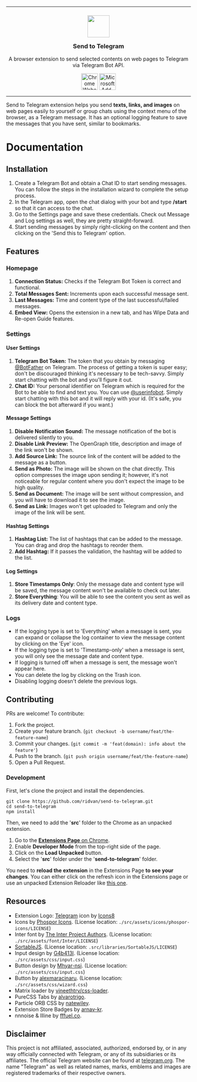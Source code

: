 ***

<h3 align="center">
<sub>
<p align="center"><img src="./src/assets/logo/128.png" height="60" width="60"></p>
</sub>
Send to Telegram
</h3>
<p align="center">
A browser extension to send selected contents on web pages to Telegram via Telegram Bot API.
</p>
<p align="center">
<a target="_blank" title="Chrome Webstore Link of Send to Telegram extension" href="https://chromewebstore.google.com/detail/send-to-telegram/jejaagembgeeipilhpjpndednmcphenh"><img src="https://raw.githubusercontent.com/gist/ridvan/ac7147342bcf6ca9553cac9fca824e08/raw/8aa16ca40217f44e74f5d446710f37e4e4708f67/chrome-extension.svg" height="45" alt="Chrome Webstore Badge"></a>
<a target="_blank" href="https://microsoftedge.microsoft.com/addons/detail/send-to-telegram/gefemahopiogjhmaailegnjippcpfgbb"><img src="https://raw.githubusercontent.com/gist/ridvan/ac7147342bcf6ca9553cac9fca824e08/raw/603061e90d56021c0f7516995b5443a763fa9dfd/microsoft-edge-addon.svg" height="45" alt="Microsoft Add-ons Badge"></a>
</p>

***

Send to Telegram extension helps you send **texts, links, and images** on web pages easily to yourself or group chats using the context menu of the browser, as a Telegram message. It has an optional logging feature to save the messages that you have sent, similar to bookmarks.

<h1>Documentation</h1>

<h2>Installation</h2>

1. Create a Telegram Bot and obtain a Chat ID to start sending messages. You can follow the steps in the installation wizard to complete the setup process.
2. In the Telegram app, open the chat dialog with your bot and type **/start** so that it can access to the chat.
3. Go to the Settings page and save these credentials. Check out Message and Log settings as well, they are pretty straight-forward.
4. Start sending messages by simply right-clicking on the content and then clicking on the 'Send this to Telegram' option.

<h2>Features</h2>

<h3>Homepage</h3>

1. **Connection Status:** Checks if the Telegram Bot Token is correct and functional.
2. **Total Messages Sent:** Increments upon each successful message sent.
3. **Last Messages:** Time and content type of the last successful/failed messages.
4. **Embed View:** Opens the extension in a new tab, and has Wipe Data and Re-open Guide features.

<h3>Settings</h3>

<h4>User Settings</h4>

1. **Telegram Bot Token:** The token that you obtain by messaging [@BotFather](https://t.me/BotFather) on Telegram. The process of getting a token is super easy; don't be discouraged thinking it's necessary to be tech-savvy. Simply start chatting with the bot and you'll figure it out.
2. **Chat ID:** Your personal identifier on Telegram which is required for the Bot to be able to find and text you. You can use [@userinfobot](https://t.me/userinfobot). Simply start chatting with this bot and it will reply with your id. (It's safe, you can block the bot afterward if you want.)

<h4>Message Settings</h4>

1. **Disable Notification Sound:** The message notification of the bot is delivered silently to you.
2. **Disable Link Preview:** The OpenGraph title, description and image of the link won't be shown.
3. **Add Source Link:** The source link of the content will be added to the message as a button.
4. **Send as Photo:** The image will be shown on the chat directly. This option compresses the image upon sending it; however, it's not noticeable for regular content where you don't expect the image to be high quality.
5. **Send as Document:** The image will be sent without compression, and you will have to download it to see the image.
6. **Send as Link:** Images won't get uploaded to Telegram and only the image of the link will be sent.

<h4>Hashtag Settings</h4>

1. **Hashtag List:** The list of hashtags that can be added to the message. You can drag and drop the hashtags to reorder them.
2. **Add Hashtag:** If it passes the validation, the hashtag will be added to the list.

<h4>Log Settings</h4>

1. **Store Timestamps Only**: Only the message date and content type will be saved, the message content won't be available to check out later.
2. **Store Everything**: You will be able to see the content you sent as well as its delivery date and content type.

<h3>Logs</h3>

- If the logging type is set to 'Everything' when a message is sent, you can expand or collapse the log container to view the message content by clicking on the 'Eye' icon.
- If the logging type is set to 'Timestamp-only' when a message is sent, you will only see the message date and content type.
- If logging is turned off when a message is sent, the message won't appear here.
- You can delete the log by clicking on the Trash icon.
- Disabling logging doesn't delete the previous logs.

<h2>Contributing</h2>

PRs are welcome! To contribute:

1. Fork the project.
2. Create your feature branch. (`git checkout -b username/feat/the-feature-name`)
3. Commit your changes. (`git commit -m 'feat(domain): info about the feature'`)
4. Push to the branch. (`git push origin username/feat/the-feature-name`)
5. Open a Pull Request.

<h3>Development</h3>

First, let's clone the project and install the dependencies.

```
git clone https://github.com/ridvan/send-to-telegram.git
cd send-to-telegram
npm install
```

Then, we need to add the '**src**' folder to the Chrome as an unpacked extension.

1. Go to the [**Extensions Page** on Chrome](chrome://extensions/).
2. Enable **Developer Mode** from the top-right side of the page.
3. Click on the **Load Unpacked** button.
4. Select the '**src**' folder under the '**send-to-telegram**' folder.

You need to **reload the extension** in the Extensions Page **to see your changes**. You can either click on the refresh icon in the Extensions page or use an unpacked Extension Reloader like [this one](https://chromewebstore.google.com/detail/fimgfedafeadlieiabdeeaodndnlbhid).

<h2>Resources</h2>

- Extension Logo: [Telegram](https://icons8.com/icon/jZ1z64hEYYLW/telegram) icon by [Icons8](https://icons8.com)
- Icons by [Phospor Icons](https://phosphoricons.com/). (License location: `./src/assets/icons/phospor-icons/LICENSE`)
- Inter font by [The Inter Project Authors](https://github.com/rsms/inter). (License location: `./src/assets/font/Inter/LICENSE`)
- [SortableJS](https://github.com/SortableJS/Sortable). (License location: `.src/libraries/SortableJS/LICENSE`)
- Input design by [G4b413l](https://uiverse.io/G4b413l/mean-stingray-9). (License location: `./src/assets/css/input.css`)
- Button design by [Mhyar-nsi](https://uiverse.io/Mhyar-nsi/tiny-wasp-99). (License location: `./src/assets/css/input.css`)
- Button by [alexmaracinaru](https://uiverse.io/alexmaracinaru/brown-bobcat-65). (License location: `./src/assets/css/wizard.css`)
- Matrix loader by [vineethtrv/css-loader](https://github.com/vineethtrv/css-loader).
- PureCSS Tabs by [alvarotrigo](https://codepen.io/alvarotrigo/pen/bGoPzMe).
- Particle ORB CSS by [natewiley](https://codepen.io/natewiley/pen/GgONKy).
- Extension Store Badges by [arnav-kr](https://github.com/arnav-kr).
- nnnoise & llline by [fffuel.co](https://fffuel.co/).

<h2>Disclaimer</h2>

This project is not affiliated, associated, authorized, endorsed by, or in any way officially connected with Telegram, or any of its subsidiaries or its affiliates. The official Telegram website can be found at [telegram.org](https://telegram.org). The name "Telegram" as well as related names, marks, emblems and images are registered trademarks of their respective owners.

